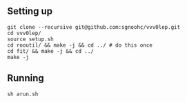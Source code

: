 ## Setting up

    git clone --recursive git@github.com:sgnoohc/vvv0lep.git
    cd vvv0lep/
    source setup.sh
    cd rooutil/ && make -j && cd ../ # do this once
    cd fit/ && make -j && cd ../
    make -j

## Running

    sh arun.sh
